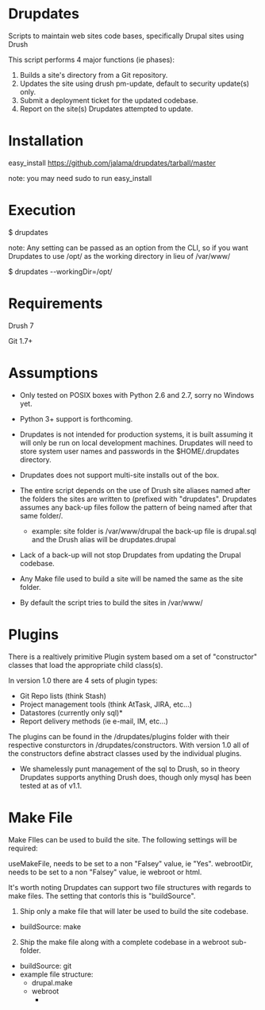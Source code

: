 Drupdates
===========
Scripts to maintain web sites code bases, specifically Drupal sites using Drush

This script performs 4 major functions (ie phases):

1. Builds a site's directory from a Git repository.
2. Updates the site using drush pm-update, default to security update(s) only.
3. Submit a deployment ticket for the updated codebase.
4. Report on the site(s) Drupdates attempted to update.

Installation
============
easy_install https://github.com/jalama/drupdates/tarball/master

note: you may need sudo to run easy_install

Execution
============

$ drupdates

note: Any setting can be passed as an option from the CLI, so if you want
Drupdates to use /opt/ as the working directory in lieu of /var/www/

$ drupdates --workingDir=/opt/

Requirements
============
Drush 7

Git 1.7+

Assumptions
===========

- Only tested on POSIX boxes with Python 2.6 and 2.7, sorry no Windows yet.

- Python 3+ support is forthcoming.

- Drupdates is not intended for production systems, it is built assuming it
will only be run on local development machines.  Drupdates will need to store
system user names and passwords in the $HOME/.drupdates directory.

- Drupdates does not support multi-site installs out of the box.

- The entire script depends on the use of Drush site aliases named after the
folders the sites are written to (prefixed with "drupdates".  Drupdates assumes
any back-up files follow the pattern of being named after that same
folder/<site alias>.
  - example: site folder is /var/www/drupal the back-up file is drupal.sql and
  the Drush alias will be drupdates.drupal

- Lack of a back-up will not stop Drupdates from updating the Drupal codebase.

- Any Make file used to build a site will be named the same as the site folder.

- By default the script tries to build the sites in /var/www/

Plugins
===========

There is a realtively primitive Plugin system based om a set of "constructor"
classes that load the appropriate child class(s).

In version 1.0 there are 4 sets of plugin types:

- Git Repo lists (think Stash)
- Project management tools (think AtTask, JIRA, etc...)
- Datastores (currently only sql)*
- Report delivery methods (ie e-mail, IM, etc...)

The plugins can be found in the <module dir>/drupdates/plugins folder with their
respective consturctors in <module dir>/drupdates/constructors.  With version
1.0 all of the constructors define abstract classes used by the individual
plugins.

* We shamelessly punt management of the sql to Drush, so in theory Drupdates
supports anything Drush does, though only mysql has been tested at as of v1.1.

Make File
===========

Make FIles can be used to build the site.  The following settings will be
required:

useMakeFile, needs to be set to a non "Falsey" value, ie "Yes".
webrootDir, needs to be set to a non "Falsey" value, ie webroot or html.

It's worth noting Drupdates can support two file structures with regards to
make files.  The setting that contorls this is "buildSource".

1. Ship only a make file that will later be used to build the site codebase.
  - buildSource: make
2. Ship the make file along with a complete codebase in a webroot sub-folder.
  - buildSource: git
  - example file structure:
    - drupal.make
    - webroot
      - <Drupal codebase>

